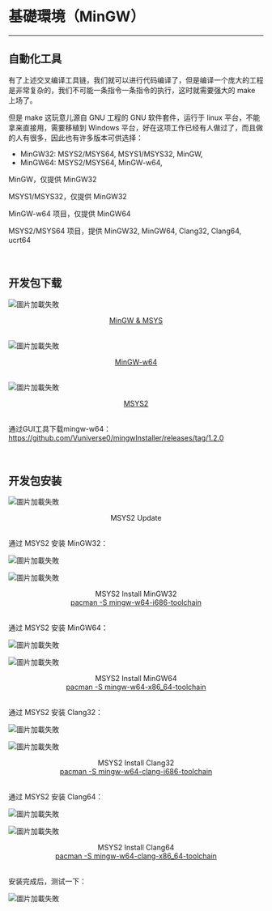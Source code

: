 # 基礎環境（MinGW）

---

## 自動化工具

有了上述交叉编译工具链，我们就可以进行代码编译了，但是编译一个庞大的工程是非常复杂的，我们不可能一条指令一条指令的执行，这时就需要强大的 make 上场了。

但是 make 这玩意儿源自 GNU 工程的 GNU 软件套件，运行于 linux 平台，不能拿来直接用，需要移植到 Windows 平台，好在这项工作已经有人做过了，而且做的人有很多，因此也有许多版本可供选择：

- MinGW32: MSYS2/MSYS64, MSYS1/MSYS32, MinGW,
- MinGW64: MSYS2/MSYS64, MinGW-w64,

MinGW，仅提供 MinGW32

MSYS1/MSYS32，仅提供 MinGW32

MinGW-w64 项目，仅提供 MinGW64

MSYS2/MSYS64 项目，提供 MinGW32, MinGW64, Clang32, Clang64, ucrt64

<br>


## 开发包下载

![圖片加載失敗](assets/MinGW.Download.png)

<center><a href="https://sourceforge.net/projects/mingw/">MinGW & MSYS</a></center><br>

![圖片加載失敗](assets/MinGW-w64.Download.png)

<center><a href="https://www.mingw-w64.org/downloads/">MinGW-w64</a></center><br>

![圖片加載失敗](assets/MSYS2.Download.png)

<center><a href="https://www.msys2.org/">MSYS2</a></center><br>


通过GUI工具下载mingw-w64：https://github.com/Vuniverse0/mingwInstaller/releases/tag/1.2.0

<br>


## 开发包安装

![圖片加載失敗](assets/MSYS2.Update.png)

<center>MSYS2 Update</center><br>

通过 MSYS2 安装 MinGW32：

![圖片加載失敗](assets/MSYS2.Install.MinGW32.png)

![圖片加載失敗](assets/MSYS2.mingw-w64-i686-toolchain.png)

<center>MSYS2 Install MinGW32</center>
<center><a href="https://packages.msys2.org/groups/mingw-w64-i686-toolchain">pacman -S mingw-w64-i686-toolchain</a></center><br>

通过 MSYS2 安装 MinGW64：

![圖片加載失敗](assets/MSYS2.Install.MinGW64.png)

![圖片加載失敗](assets/MSYS2.mingw-w64-x86_64-toolchain.png)

<center>MSYS2 Install MinGW64</center>
<center><a href="https://packages.msys2.org/groups/mingw-w64-x86_64-toolchain">pacman -S mingw-w64-x86_64-toolchain</a></center><br>

通过 MSYS2 安装 Clang32：

![圖片加載失敗](assets/MSYS2.Install.Clang32.png)

![圖片加載失敗](assets/MSYS2.mingw-w64-clang-i686-toolchain.png)

<center>MSYS2 Install Clang32</center>
<center><a href="https://packages.msys2.org/groups/mingw-w64-clang-i686-toolchain">pacman -S mingw-w64-clang-i686-toolchain</a></center><br>

通过 MSYS2 安装 Clang64：

![圖片加載失敗](assets/MSYS2.Install.Clang64.png)

![圖片加載失敗](assets/MSYS2.mingw-w64-clang-x86_64-toolchain.png)

<center>MSYS2 Install Clang64</center>
<center><a href="https://packages.msys2.org/groups/mingw-w64-clang-x86_64-toolchain">pacman -S mingw-w64-clang-x86_64-toolchain</a></center><br>

安装完成后，测试一下：

![圖片加載失敗](assets/make.RunTest.png)

<br>

